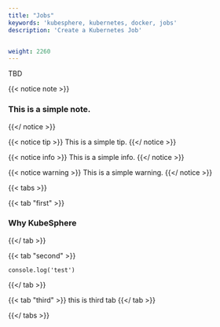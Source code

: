 ```yaml
---
title: "Jobs"
keywords: 'kubesphere, kubernetes, docker, jobs'
description: 'Create a Kubernetes Job'


weight: 2260
---
```


TBD

{{< notice note >}}
### This is a simple note.
{{</ notice >}}

{{< notice tip >}}
This is a simple tip.
{{</ notice >}}

{{< notice info >}}
This is a simple info.
{{</ notice >}}

{{< notice warning >}}
This is a simple warning.
{{</ notice >}}

{{< tabs >}}

{{< tab "first" >}}
### Why KubeSphere
{{</ tab >}}

{{< tab "second" >}}
```
console.log('test')
```
{{</ tab >}}

{{< tab "third" >}}
this is third tab
{{</ tab >}}

{{</ tabs >}}
